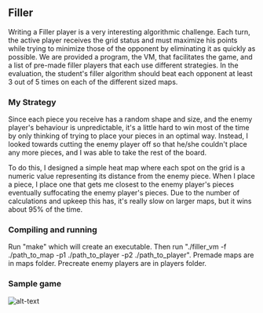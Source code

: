<h2>Filler</h2>

Writing a Filler player is a very interesting algorithmic challenge. Each turn, the active
player receives the grid status and must maximize his points while trying to minimize
those of the opponent by eliminating it as quickly as possible. We are provided a program, the VM, that facilitates the game, and a list of pre-made filler players that each use different strategies. In the evaluation, the student's filler algorithm should beat each opponent at least 3 out of 5 times on each of the different sized maps.

<h3>My Strategy</h3>

Since each piece you receive has a random shape and size, and the enemy player's behaviour is unpredictable, it's a little hard to win most of the time by only thinking of trying to place your pieces in an optimal way. Instead, I looked towards cutting the enemy player off so that he/she couldn't place any more pieces, and I was able to take the rest of the board.

To do this, I designed a simple heat map where each spot on the grid is a numeric value representing its distance from the enemy piece. When I place a piece, I place one that gets me closest to the enemy player's pieces eventually suffocating the enemy player's pieces. Due to the number of calculations and upkeep this has, it's really slow on larger maps, but it wins about 95% of the time.

<h3>Compiling and running</h3>

Run "make" which will create an executable. Then run "./filler_vm -f ./path_to_map -p1 ./path_to_player -p2 ./path_to_player". Premade maps are in maps folder. Precreate enemy players are in players folder. 

<h3>Sample game</h3>

![alt-text](https://media.giphy.com/media/Q81erau6qymwdxGlV8/giphy.gif "Filler")
